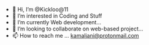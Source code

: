 - 👋 Hi, I’m @Kickloo@11
- 👀 I’m interested in Coding and Stuff
- 🌱 I’m currently Web development...
- 💞️ I’m looking to collaborate on web-based project...
- 📫 How to reach me ...
kamaljani@protonmail.com
<!---
kickloo11/kickloo11 is a ✨ special ✨ repository because its `README.md` (this file) appears on your GitHub profile.
You can click the Preview link to take a look at your changes.
--->
